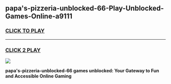 
## papa's-pizzeria-unblocked-66-Play-Unblocked-Games-Online-a9111
<h3>
<a href="https://premium76.site?title=papa's-pizzeria-unblocked-66&ref=25A">CLICK TO PLAY</a></h3>
<hr>

<h3>
<a href="https://premium76.site?title=papa's-pizzeria-unblocked-66&ref=25A">CLICK 2 PLAY</a>
  
</h3>

<a href="https://premium76.site?title=papa's-pizzeria-unblocked-66&ref=25A"><img src="https://clearcache.store/games.png"></a>


**papa's-pizzeria-unblocked-66 games unblocked: Your Gateway to Fun and Accessible Online Gaming**
